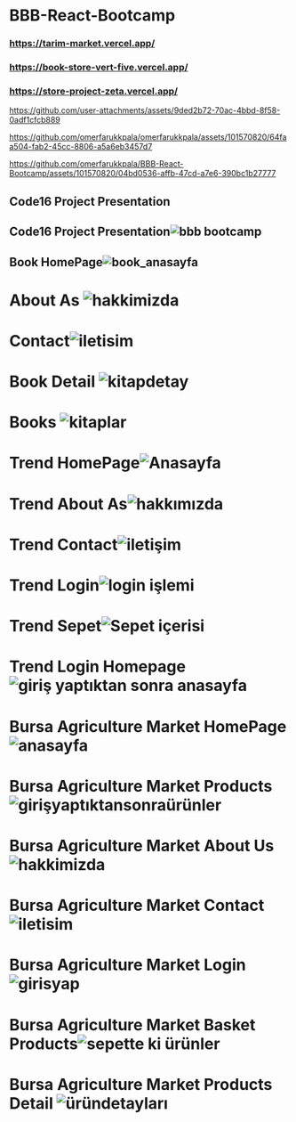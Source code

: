 # BBB-React-Bootcamp 

### https://tarim-market.vercel.app/
### https://book-store-vert-five.vercel.app/
### https://store-project-zeta.vercel.app/

https://github.com/user-attachments/assets/9ded2b72-70ac-4bbd-8f58-0adf1cfcb889



https://github.com/omerfarukkpala/omerfarukkpala/assets/101570820/64faa504-fab2-45cc-8806-a5a6eb3457d7

https://github.com/omerfarukkpala/BBB-React-Bootcamp/assets/101570820/04bd0536-affb-47cd-a7e6-390bc1b27777




## Code16 Project Presentation
## Code16 Project Presentation![bbb bootcamp](https://github.com/omerfarukkpala/BBB-React-Bootcamp/assets/101570820/f401b63d-324d-4ca5-87b3-bb5ca09340ad)
## Book HomePage![book_anasayfa](https://github.com/omerfarukkpala/BBB-React-Bootcamp/assets/101570820/4b19137f-de79-4e0d-856b-e4da8ce34f11)
# About As ![hakkimizda](https://github.com/omerfarukkpala/BBB-React-Bootcamp/assets/101570820/e0c5cecf-94c1-441c-862b-1a06ccd7e428)
# Contact![iletisim](https://github.com/omerfarukkpala/BBB-React-Bootcamp/assets/101570820/13813180-e149-45bb-a529-0f8dd4dead7b)
# Book Detail ![kitapdetay](https://github.com/omerfarukkpala/BBB-React-Bootcamp/assets/101570820/37ea8fc1-81ef-4d5c-a1c5-c5010d8c80ca)
# Books ![kitaplar](https://github.com/omerfarukkpala/BBB-React-Bootcamp/assets/101570820/c7e56aed-eb2a-45cf-a7d1-b69d80938fdb)
# Trend HomePage![Anasayfa](https://github.com/omerfarukkpala/BBB-React-Bootcamp/assets/101570820/f0fa780f-ba76-4257-9c40-2cddebf61dc0)
# Trend About As![hakkımızda](https://github.com/omerfarukkpala/BBB-React-Bootcamp/assets/101570820/806369d4-cf8a-4830-b084-b228b8870d09)
# Trend Contact![iletişim](https://github.com/omerfarukkpala/BBB-React-Bootcamp/assets/101570820/a17902ff-ba65-4d9b-83fd-dc533189f31b)
# Trend Login![login işlemi](https://github.com/omerfarukkpala/BBB-React-Bootcamp/assets/101570820/63f409fa-98c2-4b9e-9797-0a266b4a1887)
# Trend Sepet![Sepet içerisi](https://github.com/omerfarukkpala/BBB-React-Bootcamp/assets/101570820/f3c92bd0-e498-469b-bbc7-543b6ab75a68)
# Trend Login Homepage![giriş yaptıktan sonra anasayfa](https://github.com/omerfarukkpala/BBB-React-Bootcamp/assets/101570820/51a60491-1575-4376-9994-d2bf0759c37d)
# Bursa Agriculture Market HomePage![anasayfa](https://github.com/omerfarukkpala/BBB-React-Bootcamp/assets/101570820/930f4668-45e6-4b13-a00b-a283f328028c)
# Bursa Agriculture Market Products ![girişyaptıktansonraürünler](https://github.com/omerfarukkpala/BBB-React-Bootcamp/assets/101570820/c5818d90-2eff-43be-a477-8cc43431f41e)
# Bursa Agriculture Market About Us![hakkimizda](https://github.com/omerfarukkpala/BBB-React-Bootcamp/assets/101570820/a4206e95-a437-46ee-ba1e-0f2faedc88cf)
# Bursa Agriculture Market Contact![iletisim](https://github.com/omerfarukkpala/BBB-React-Bootcamp/assets/101570820/45014247-7b88-47b2-ba43-dcb5f9554aa8)
# Bursa Agriculture Market Login![girisyap](https://github.com/omerfarukkpala/BBB-React-Bootcamp/assets/101570820/88a8b80f-42bb-4349-9a7b-9069bf8e8694)
# Bursa Agriculture Market Basket Products![sepette ki ürünler](https://github.com/omerfarukkpala/BBB-React-Bootcamp/assets/101570820/f90ba8cc-cae2-494c-8df2-4354ee68432d)
# Bursa Agriculture Market Products Detail ![üründetayları](https://github.com/omerfarukkpala/BBB-React-Bootcamp/assets/101570820/47095f8c-bdf1-4a39-9ba7-ac52a9726831)
